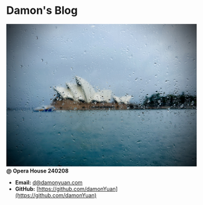 # Damon's Blog

![Opera House](.gitbook/assets/opera-house.jpg "Opera House 240208")
**@ Opera House 240208**

- **Email:** [d@damonyuan.com](mailto:d@damonyuan.com)
- **GitHub:** [https://github.com/damonYuan](https://github.com/damonYuan)
